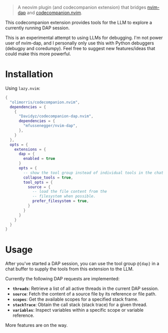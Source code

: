 > A neovim plugin (and codecompanion extension) that bridges 
> [nvim-dap](https://github.com/mfussenegger/nvim-dap) and [codecompanion.nvim](https://github.com/olimorris/codecompanion.nvim).

This codecompanion extension provides tools for the LLM to explore a currently
running DAP session.

This is an experimental attempt to using LLMs for debugging. I'm not power user
of nvim-dap, and I personally only use this with Python debuggers (debugpy and
coredumpy). Feel free to suggest new features/ideas that could make this more
powerful.

# Installation

Using `lazy.nvim`:
```lua
{
  "olimorris/codecompanion.nvim",
  dependencies = {
    {
      "Davidyz/codecompanion-dap.nvim",
      dependencies = {
        "mfussenegger/nvim-dap",
      },
    }
  },
  opts = {
    extensions = {
      dap = {
        enabled = true
      }
      opts = {
        -- show the tool group instead of individual tools in the chat buffer
        collapse_tools = true,
        tool_opts = {
          source = {
            -- load the file content from the
            -- filesystem when possible.
            prefer_filesystem = true,
          }
        }
      }
    }
  }
}
```

# Usage

After you've started a DAP session, you can use the tool group `@{dap}` in a chat 
buffer to supply the tools from this extension to the LLM.

Currently the following DAP requests are implemented:

*   **`threads`**: Retrieve a list of all active threads in the current DAP session.
*   **`source`**: Fetch the content of a source file by its reference or file path.
*   **`scopes`**: Get the available scopes for a specified stack frame.
*   **`stackTrace`**: Obtain the call stack (stack trace) for a given thread.
*   **`variables`**: Inspect variables within a specific scope or variable reference.

More features are on the way.
